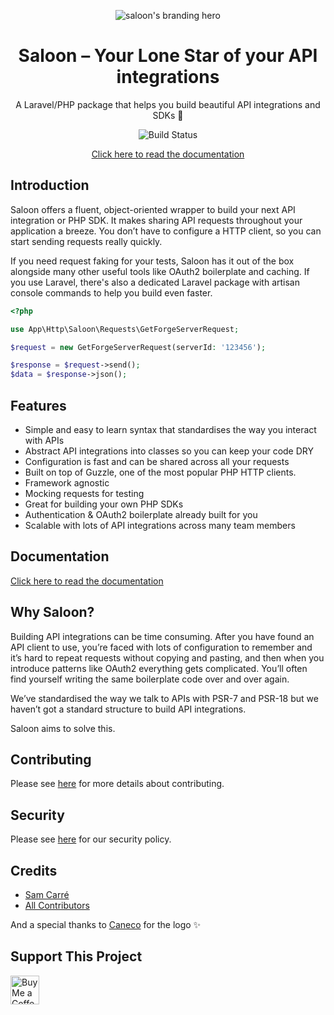 <p align="center"><img src="/art/header.png" alt="saloon's branding hero"></p>

<div align="center">

# Saloon – Your Lone Star of your API integrations

A Laravel/PHP package that helps you build beautiful API integrations and SDKs 🤠

![Build Status](https://github.com/saloonphp/saloon/actions/workflows/tests.yml/badge.svg)

[Click here to read the documentation](https://docs.saloon.dev)

</div>

## Introduction
Saloon offers a fluent, object-oriented wrapper to build your next API integration or PHP SDK. It makes sharing API requests throughout your application a breeze. You don’t have to configure a HTTP client, so you can start sending requests really quickly.

If you need request faking for your tests, Saloon has it out of the box alongside many other useful tools like OAuth2 boilerplate and caching. If you use Laravel, there's also a dedicated Laravel package with artisan console commands to help you build even faster.

```php
<?php

use App\Http\Saloon\Requests\GetForgeServerRequest;

$request = new GetForgeServerRequest(serverId: '123456');

$response = $request->send();
$data = $response->json();
```

## Features

- Simple and easy to learn syntax that standardises the way you interact with APIs
- Abstract API integrations into classes so you can keep your code DRY
- Configuration is fast and can be shared across all your requests
- Built on top of Guzzle, one of the most popular PHP HTTP clients.
- Framework agnostic
- Mocking requests for testing
- Great for building your own PHP SDKs
- Authentication & OAuth2 boilerplate already built for you
- Scalable with lots of API integrations across many team members

## Documentation

[Click here to read the documentation](https://docs.saloon.dev)

## Why Saloon?

Building API integrations can be time consuming. After you have found an API client to use, you’re faced with lots of configuration to remember and it’s hard to repeat requests without copying and pasting, and then when you introduce patterns like OAuth2 everything gets complicated. You’ll often find yourself writing the same boilerplate code over and over again.

We’ve standardised the way we talk to APIs with PSR-7 and PSR-18 but we haven’t got a standard structure to build API integrations.

Saloon aims to solve this.

## Contributing

Please see [here](https://github.com/Sammyjo20/Saloon/blob/main/.github/CONTRIBUTING.md) for more details about contributing.

## Security

Please see [here](https://github.com/Sammyjo20/Saloon/blob/main/.github/SECURITY.md) for our security policy.

## Credits

- [Sam Carré](https://github.com/Sammyjo20)
- [All Contributors](../../contributors)

And a special thanks to [Caneco](https://twitter.com/caneco) for the logo ✨

## Support This Project

<a href='https://ko-fi.com/sammyjo20' target='_blank'><img height='35' style='border:0px;height:46px;' src='https://az743702.vo.msecnd.net/cdn/kofi3.png?v=0' border='0' alt='Buy Me a Coffee at ko-fi.com' />
